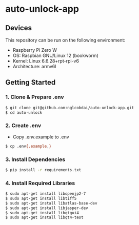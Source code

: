 # auto-unlock-app

## Devices

This repository can be run on the following environment:

- Raspberry Pi Zero W
- OS: Raspbian GNU/Linux 12 (bookworm)
- Kernel: Linux 6.6.28+rpt-rpi-v6
- Architecture: armv6l

## Getting Started

### 1. Clone & Prepare .env

```sh
$ git clone git@github.com:nglcobdai/auto-unlock-app.git
$ cd auto-unlock
```

### 2. Create .env

- Copy .env.example to .env

```sh
$ cp .env{.example,}
```

### 3. Install Dependencies

```sh
$ pip install -r requirements.txt
```

### 4. Install Required Libraries

```sh
$ sudo apt-get install libopenjp2-7
$ sudo apt-get install libtiff5
$ sudo apt-get install libatlas-base-dev
$ sudo apt-get install libjasper-dev
$ sudo apt-get install libqtgui4
$ sudo apt-get install libqt4-test
```

